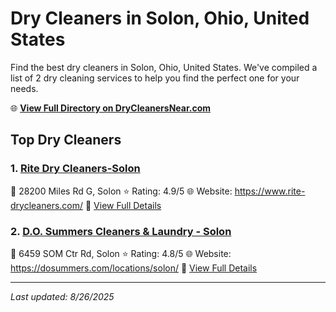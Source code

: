 # Dry Cleaners in Solon, Ohio, United States

Find the best dry cleaners in Solon, Ohio, United States. We've compiled a list of 2 dry cleaning services to help you find the perfect one for your needs.

🌐 **[View Full Directory on DryCleanersNear.com](https://drycleanersnear.com/city/US/Ohio/Solon)**

## Top Dry Cleaners

### 1. [Rite Dry Cleaners-Solon](https://drycleanersnear.com/dryCleaner/6875b62d9b5c02c2ea277bcd/rite-dry-cleaners-solon)
📍 28200 Miles Rd G, Solon
⭐ Rating: 4.9/5
🌐 Website: https://www.rite-drycleaners.com/
🔗 [View Full Details](https://drycleanersnear.com/dryCleaner/6875b62d9b5c02c2ea277bcd/rite-dry-cleaners-solon)

### 2. [D.O. Summers Cleaners & Laundry - Solon](https://drycleanersnear.com/dryCleaner/6875b63a9b5c02c2ea277d4f/d-o-summers-cleaners-laundry-solon)
📍 6459 SOM Ctr Rd, Solon
⭐ Rating: 4.8/5
🌐 Website: https://dosummers.com/locations/solon/
🔗 [View Full Details](https://drycleanersnear.com/dryCleaner/6875b63a9b5c02c2ea277d4f/d-o-summers-cleaners-laundry-solon)


---

*Last updated: 8/26/2025*
